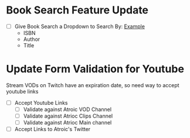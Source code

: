 # Book Search Feature Update
- [ ] Give Book Search a Dropdown to Search By: [Example](https://getbootstrap.com/docs/5.0/forms/input-group/#buttons-with-dropdowns)
  - ISBN
  - Author
  - Title

# Update Form Validation for Youtube
Stream VODs on Twitch have an expiration date, so need way to accept youtube links
- [ ] Accept Youtube Links
  - [ ] Validate against Atroic VOD Channel 
  - [ ] Validate against Atrioc Clips Channel
  - [ ] Validate against Atrioc Main channel
- [ ] Accept Links to Atroic's Twitter